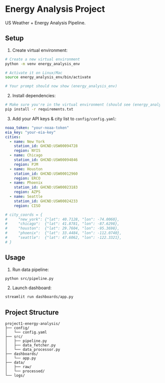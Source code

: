 # Energy Analysis Project

US Weather + Energy Analysis Pipeline.

## Setup

1. Create virtual environment:
```bash
# Create a new virtual environment
python -m venv energy_analysis_env

# Activate it on Linux/Mac
source energy_analysis_env/bin/activate

# Your prompt should now show (energy_analysis_env)
```

2. Install dependencies:
```bash
# Make sure you're in the virtual environment (should see (energy_analysis_env) in prompt)
pip install -r requirements.txt
```

3. Add your API keys & city list to `config/config.yaml`:
```yaml
noaa_token: "your-noaa-token"
eia_key: "your-eia-key"
cities:
  - name: New York
    station_id: GHCND:USW00094728
    region: NYIS
  - name: Chicago
    station_id: GHCND:USW00094846
    region: PJM
  - name: Houston
    station_id: GHCND:USW00012960
    region: ERCO
  - name: Phoenix
    station_id: GHCND:USW00023183
    region: AZPS
  - name: Seattle
    station_id: GHCND:USW00024233
    region: CISO

# city_coords = {
#     "new_york": {"lat": 40.7128, "lon": -74.0060},
#     "chicago":  {"lat": 41.8781, "lon": -87.6298},
#     "houston":  {"lat": 29.7604, "lon": -95.3698},
#     "phoenix":  {"lat": 33.4484, "lon": -112.0740},
#     "seattle":  {"lat": 47.6062, "lon": -122.3321},
# }
```

## Usage

1. Run data pipeline:
```bash
python src/pipeline.py
```

2. Launch dashboard:
```bash
streamlit run dashboards/app.py
```

## Project Structure

```
project1-energy-analysis/
├── config/
│   └── config.yaml
├── src/
│   ├── pipeline.py
│   ├── data_fetcher.py
│   └── data_processor.py
├── dashboards/
│   └── app.py
├── data/
│   ├── raw/
│   └── processed/
└── logs/
```
